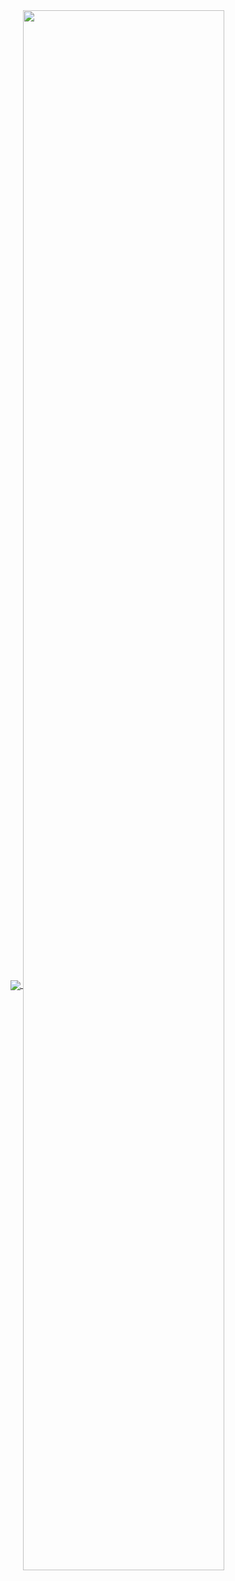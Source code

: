 <!--## Hi there 👋-->

<!--
**andreeeeeeeee/andreeeeeeeee** is a ✨ _special_ ✨ repository because its `README.md` (this file) appears on your GitHub profile.

Here are some ideas to get you started:

- 🔭 I’m currently working on ...
- 🌱 I’m currently learning ...
- 👯 I’m looking to collaborate on ...
- 🤔 I’m looking for help with ...
- 💬 Ask me about ...
- 📫 How to reach me: ...
- 😄 Pronouns: ...
- ⚡ Fun fact: ...
-->

<a href="https://github.com/anuraghazra/github-readme-stats">
  <img align="center" src="https://github-readme-stats.vercel.app/api/top-langs/?username=andreeeeeeeee&layout=donut&locale=pt-br&theme=github_dark" />
</a>
<a href="https://github.com/anuraghazra/github-readme-stats">
  <img align="center" width="80%" src="https://github-readme-stats.vercel.app/api/wakatime?username=andrebs&theme=github_dark&layout=compact" />
</a>
